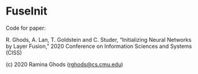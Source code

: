 # FuseInit
Code for paper:

R. Ghods, A. Lan, T. Goldstein and C. Studer, “Initializing Neural Networks by Layer Fusion,” 2020 Conference on Information Sciences and Systems (CISS)

(c) 2020 Ramina Ghods (rghods@cs.cmu.edu)
